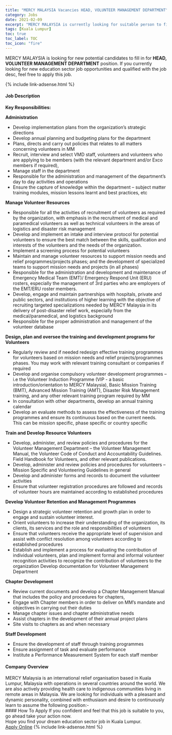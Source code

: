 ```yaml
---
title: "MERCY MALAYSIA Vacancies HEAD, VOLUNTEER MANAGEMENT DEPARTMENT" 
category: Jobs 
date: 2021-02-09 
excerpt: "MERCY MALAYSIA is currently looking for suitable person to fill in the HEAD, VOLUNTEER MANAGEMENT DEPARTMENT which positioned at Kuala Lumpur" 
tags: [Kuala Lumpur] 
toc: true 
toc_label: TOC 
toc_icon: "fire" 
--- 
```


<p>MERCY MALAYSIA is looking for new potential candidates to fill in for <b>HEAD, VOLUNTEER MANAGEMENT DEPARTMENT</b> position. If you currently looking for new education sector job opportunities and qualified with the job desc, feel free to apply this job.
</p>{% include link-adsense.html %} 
 <div><div><h4>Job Description</h4></div><div><div><span><div><p><strong>Key Responsibilities:</strong></p><p><strong>Administration</strong></p><ul><li>Develop implementation plans from the organization&#8217;s strategic directions</li><li>Develop annual planning and budgeting plans for the department</li><li>Plans, directs and carry out policies that relates to all matters concerning volunteers in MM</li><li>Recruit, interview and select VMD staff, volunteers and volunteers who are applying to be members (with the relevant department and/or Exco members if required),</li><li>Manage staff in the department</li><li>Responsible for the administration and management of the department&#8217;s day to day activities and operations</li><li>Ensure the capture of knowledge within the department &#8211; subject matter training modules, mission lessons learnt and best practices, etc</li></ul><p><strong>Manage Volunteer Resources</strong></p><ul><li>Responsible for all the activities of recruitment of volunteers as required by the organization, with emphasis in the recruitment of medical and paramedical volunteers as well as technical volunteers in the areas of logistics and disaster risk management</li><li>Develop and implement an intake and interview protocol for potential volunteers to ensure the best match between the skills, qualification and interests of the volunteers and the needs of the organization.</li><li>Implement a screening process for potential volunteers</li><li>Maintain and manage volunteer resources to support mission needs and relief programmes/projects phases; and the development of specialized teams to support mission needs and projects (in all phases)</li><li>Responsible for the administration and development and maintenance of Emergency Medical Team (EMT)/ Emergency Respond Unit (ERU) rosters, especially the management of 3rd parties who are employers of the EMT/ERU roster members.</li><li>Develop, engage and maintain partnerships with hospitals, private and public sectors, and institutions of higher learning with the objective of recruiting targeted specializations needed by MERCY Malaysia in its delivery of post-disaster relief work, especially from the medical/paramedical, and logistics background</li><li>Responsible for the proper administration and management of the volunteer database</li></ul><p><strong>Design, plan and oversee the training and development programs for Volunteers</strong></p><ul><li>Regularly review and if needed redesign effective training programmes for volunteers based on mission needs and relief projects/programmes phases. You may work with relevant training consultant or companies if required</li><li>Develop and organise compulsory volunteer development programmes &#8211; i.e the Volunteer Induction Programme (VIP - a basic introduction/orientation to MERCY Malaysia), Basic Mission Training (BMT), Advanced Mission Training (AMT), Disaster Risk Management training, and any other relevant training program required by MM</li><li>In consultation with other departments, develop an annual training calendar</li><li>Develop an evaluate methods to assess the effectiveness of the training programmes and ensure its continuous based on the current needs. This can be mission specific, phase specific or country specific</li></ul><p><strong>Train and Develop Resource Volunteers</strong></p><ul><li>Develop, administer, and review policies and procedures for the Volunteer Management Department &#8211; the Volunteer Management Manual, the Volunteer Code of Conduct and Accountability Guidelines. Field Handbook for Volunteers, and other relevant publications.</li><li>Develop, administer and review policies and procedures for volunteers &#8211; Mission Specific and Volunteering Guidelines in general</li><li>Develop and administer forms and records to document the volunteer activities</li><li>Ensure that volunteer registration procedures are followed and records of volunteer hours are maintained according to established procedures</li></ul><p><strong>Develop Volunteer Retention and Management Programmes</strong></p><ul><li>Design a strategic volunteer retention and growth plan in order to engage and sustain volunteer interest.</li><li>Orient volunteers to increase their understanding of the organization, its clients, its services and the role and responsibilities of volunteers</li><li>Ensure that volunteers receive the appropriate level of supervision and assist with conflict resolution among volunteers according to established procedures</li><li>Establish and implement a process for evaluating the contribution of individual volunteers, plan and implement formal and informal volunteer recognition activities to recognize the contribution of volunteers to the organization Develop documentation for Volunteer Management Department</li></ul><p><strong>Chapter Development</strong></p><ul><li>Review current documents and develop a Chapter Management Manual that includes the policy and procedures for chapters,</li><li>Engage with Chapter members in order to deliver on MM&#8217;s mandate and objectives in carrying out their duties</li><li>Manage chapter issues and chapter administrative needs</li><li>Assist chapters in the development of their annual project plans</li><li>Site visits to chapters as and when necessary</li></ul><p><strong>Staff Development</strong></p><ul><li>Ensure the development of staff through training programmes</li><li>Ensure assignment of task and evaluate performance</li><li>Institute a Performance Measurement System for each staff member&#160;</li></ul></div></span></div></div></div> 
<div><div><h4>Company Overview</h4></div><div><div><span><div><div>MERCY Malaysia is an international relief organisation based in Kuala Lumpur, Malaysia with operations in several countries around the world. We are also actively providing health care to indigenous communities living in remote areas in Malaysia. We are looking for individuals with a pleasant and dynamic personality, combined with enthusiasm and desire to continuously learn to assume the following position:-</div></div></span></div></div></div> 
#### How To Apply 
If you confident and feel that this job is suitable to you, go ahead take your action now. <br/> 
Hope you find your dream education sector job in Kuala Lumpur. <br/> 
<a href="https://www.jobstreet.com.my/en/job/head-volunteer-management-department-4479913?jobId=jobstreet-my-job-4479913" class="btn btn--info" target="_blank" rel="nofollow noopenner">Apply Online</a> 
{% include link-adsense.html %} 